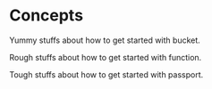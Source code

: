 # Concepts

<doc-cards>
    <doc-card title="Bucket" href="/docs/concept/bucket" image="/assets/docs/feature-guide-components-icon.png">
        <p>Yummy stuffs about how to get started with bucket.</p>
    </doc-card>
    <doc-card title="Function" href="/docs/concept/function" image="/assets/docs/feature-guide-components-icon.png">
        <p>Rough stuffs about how to get started with function.</p>
    </doc-card>
    <doc-card title="Passport" href="/docs/concept/passport" image="/assets/docs/feature-guide-components-icon.png">
        <p>Tough stuffs about how to get started with passport.</p>
    </doc-card>
</doc-cards>
